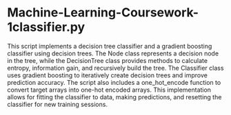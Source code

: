# Machine-Learning-Coursework-1classifier.py
This script implements a decision tree classifier and a gradient boosting classifier using decision trees. The Node class represents a decision node in the tree, while the DecisionTree class provides methods to calculate entropy, information gain, and recursively build the tree. The Classifier class uses gradient boosting to iteratively create decision trees and improve prediction accuracy. The script also includes a one_hot_encode function to convert target arrays into one-hot encoded arrays. This implementation allows for fitting the classifier to data, making predictions, and resetting the classifier for new training sessions.
